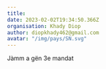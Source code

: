 ```yaml
---
title: 
date: 2023-02-02T19:34:50.366Z
organisation: Khady Diop
author: diopkhady462@gmail.com 
avatar: "/img/pays/SN.svg"
---
```


Jàmm a gën 3e mandat 